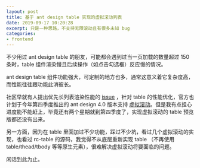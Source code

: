 ```yaml
---
layout: post
title: 基于 ant design table 实现的虚拟滚动列表
date: 2019-09-17 10:20:28
excerpt: 只是一种思路，不支持无限滚动且有很多未知 bug
categories: 
- frontend
---
```


不少用过 ant design table 的朋友，可能都会遇到过当一页加载的数量超过 150 条时，table 组件渲染慢且后续操作（如点击勾选框）反应慢的情况。

ant design table 组件功能强大，可定制的地方也多，通常这意义着它复杂度高，而性能往往跟功能此消彼长。

社区早就有人提出优先长列表渲染性能的 [issue](https://github.com/ant-design/ant-design/issues/3789) ，针对 table 的性能优化，官方也计划于今年第四季度推出的 ant design 4.0 版本支持 [虚拟滚动](https://github.com/ant-design/ant-design/issues/16911)。但是我有点担心进度能不能赶上，毕竟还有两个星期就到第四季度了，实现虚拟滚动的 table 预览版都还没有出来。

另一方面，因为在 table 里面加过不少功能，踩过不少坑，看过几个虚拟滚动的实现，也看过 rc-table 的源码，我觉得不从底层重新实现 table （不再使用 table/thead/tbody 等等原生元素），很难解决虚拟滚动将要面临的问题。

闲话到此为止。
